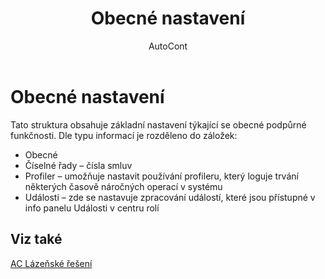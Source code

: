﻿---
    title: "Obecné nastavení"
    author: AutoCont
    ms.date: 04/30/2018
    ms.topic: article
    ms.prod: dynamics-nav-2017
    ms.contentlocale: cs-cz
    ms.lasthandoff: 04/30/2018
---

# Obecné nastavení
Tato struktura obsahuje základní nastavení týkající se obecné podpůrné funkčnosti. Dle typu informací je rozděleno do záložek:
-	Obecné
-	Číselné řady – čísla smluv
-	Profiler – umožňuje nastavit používání profileru, který loguje trvání některých časově náročných operací v systému
-	Události – zde se nastavuje zpracování událostí, které jsou přístupné v info panelu Události v centru rolí

## <a name="see-also"></a>Viz také
[AC Lázeňské řešení](ac-spa-solution.md)